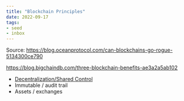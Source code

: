 ```yaml
---
title: "Blockchain Principles"
date: 2022-09-17
tags:
- seed
- inbox
---
```


Source: https://blog.oceanprotocol.com/can-blockchains-go-rogue-5134300ce790

https://blog.bigchaindb.com/three-blockchain-benefits-ae3a2a5ab102

- [Decentralization/Shared Control](/notes/Decentralization.md)
- Immutable / audit trail
- Assets / exchanges





